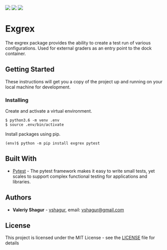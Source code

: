 ![](https://img.shields.io/static/v1?label=Python&message=3.6&color=blue)
![](https://img.shields.io/static/v1?label=OS&message=linux&color=blue)
![](https://img.shields.io/static/v1?label=Dependencies&message=Pytest&color=green)

# Exgrex

The exgrex package provides the ability to create a test run of various configurations. Used for external graders as an entry point to the dock container.

## Getting Started

These instructions will get you a copy of the project up and running on your local machine for development.

### Installing

Create and activate a virtual environment. 
```
$ python3.6 -m venv .env
$ source .env/bin/activate
```
Install packages using pip.
```
(env)$ python -m pip install exgrex pytest
```

## Built With

* [Pytest](https://docs.pytest.org/en/latest/) - The pytest framework makes it easy to write small tests, yet scales to support complex functional testing for applications and libraries.
 
## Authors

* **Valeriy Shagur**  - [vshagur](https://github.com/vshagur), email: vshagur@gmail.com

## License

This project is licensed under the MIT License - see the [LICENSE](https://github.com/vshagur/exgrex/blob/master/LICENSE) file for details
